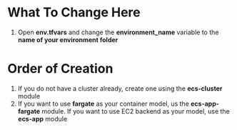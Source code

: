 # What To Change Here

1. Open **env.tfvars** and change the **environment_name** variable to the **name of your environment folder**

# Order of Creation

1. If you do not have a cluster already, create one using the **ecs-cluster** module
2. If you want to use **fargate** as your container model, us the **ecs-app-fargate** module. If you want to use EC2 backend as your model, use the **ecs-app** module